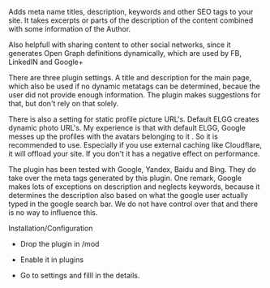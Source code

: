 Adds meta name titles, description, keywords and other SEO tags to your site. It takes excerpts or parts of the description of the content combined with some information of the Author.

Also helpfull with sharing content to other social networks, since it generates Open Graph definitions dynamically, which are used by FB, LinkedIN and Google+

There are three plugin settings. A title and description for the main page, which also be used if no dynamic metatags can be determined, becaue the user did not provide enough information. The plugin makes suggestions for that, but don't rely on that solely.

There is also a setting for static profile picture URL's. Default ELGG creates dynamic photo URL's. My experience is that with default ELGG, Google messes up the profiles with the avatars belonging to it . So it is recommended to use. Especially if you use external caching like Cloudflare, it will offload your site. If you don't it has a negative effect on performance.

The plugin has been tested with Google, Yandex, Baidu and Bing. They do take over the meta tags generated by this plugin. One remark, Google makes lots of exceptions on description and neglects keywords, because it determines the description also based on what the google user actually typed in the google search bar. We do not have control over that and there is no way to influence this.

 

Installation/Configuration

- Drop the plugin in /mod

- Enable it in plugins

- Go to settings and filll in the details.

